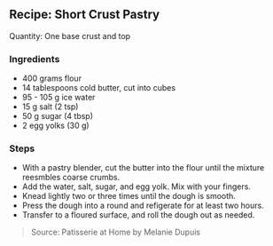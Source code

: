 ## Recipe: Short Crust Pastry
Quantity: One base crust and top  

### Ingredients
 - 400 grams flour
 - 14 tablespoons cold butter, cut into cubes
 - 95 - 105 g ice water
 - 15 g salt (2 tsp)
 - 50 g sugar (4 tbsp)
 - 2 egg yolks (30 g)

### Steps
 - With a pastry blender, cut the butter into the flour until the mixture reesmbles coarse crumbs.
 - Add the water, salt, sugar, and egg yolk. Mix with your fingers.
 - Knead lightly two or three times until the dough is smooth.
 - Press the dough into a round and refigerate for at least two hours.
 - Transfer to a floured surface, and roll the dough out as needed.

> Source: Patisserie at Home by Melanie Dupuis
